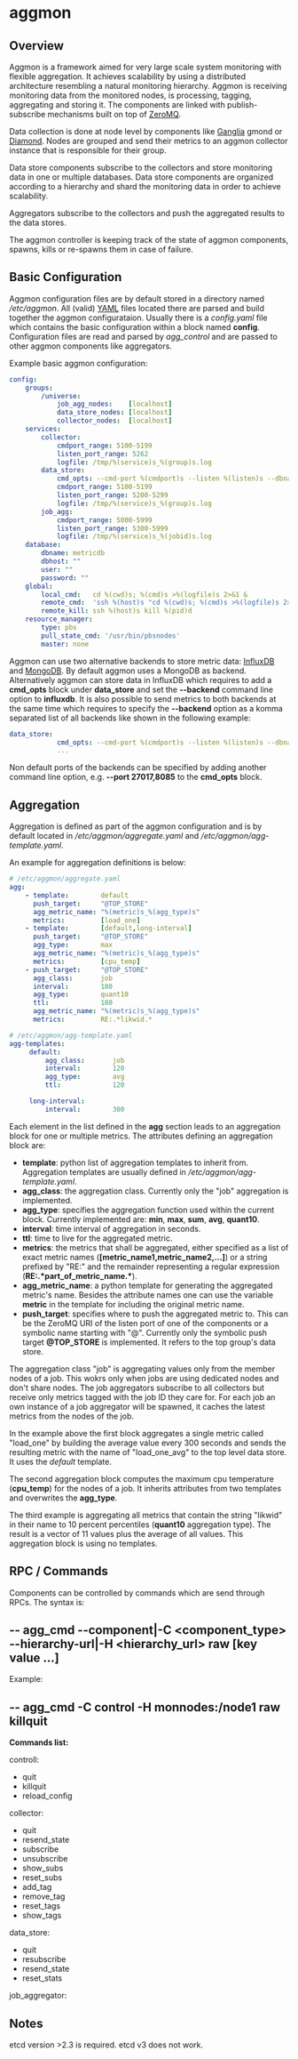# aggmon

## Overview

Aggmon is a framework aimed for very large scale system monitoring with flexible aggregation. It achieves scalability by using a distributed architecture resembling a natural monitoring hierarchy. Aggmon is receiving monitoring data from the monitored nodes, is processing, tagging, aggregating and storing it. The components are linked with publish-subscribe mechanisms built on top of [ZeroMQ](https://en.wikipedia.org/wiki/ZeroMQ).

Data collection is done at node level by components like [Ganglia](https://en.wikipedia.org/wiki/Ganglia_(software)) gmond or [Diamond](http://diamond.readthedocs.io/en/latest/). Nodes are grouped and send their metrics to an aggmon collector instance that is responsible for their group. 

Data store components subscribe to the collectors and store monitoring data in one or multiple databases. Data store components are organized according to a hierarchy and shard the monitoring data in order to achieve scalability.

Aggregators subscribe to the collectors and push the aggregated results to the data stores.

The aggmon controller is keeping track of the state of aggmon components, spawns, kills or re-spawns them in case of failure.

## Basic Configuration
Aggmon configuration files are by default stored in a directory named _/etc/aggmon_. All (valid) [YAML](https://en.wikipedia.org/wiki/YAML) files located there are
parsed and build together the aggmon configurataion. Usually there is a _config.yaml_ file which contains the basic
configuration within a block named __config__. Configuration files are read and parsed by _agg_control_ and are passed to
other aggmon components like aggregators.

Example basic aggmon configuration:

```yaml
config:
    groups:
        /universe:
            job_agg_nodes:    [localhost]
            data_store_nodes: [localhost]
            collector_nodes:  [localhost]
    services:
        collector:
            cmdport_range: 5100-5199
            listen_port_range: 5262
            logfile: /tmp/%(service)s_%(group)s.log
        data_store:
            cmd_opts: --cmd-port %(cmdport)s --listen %(listen)s --dbname %(dbname)s --host %(dbhost)s --group %(group_path)s --dispatcher %(dispatcher)s --backend mongodb,influxdb %(msgbus_opts)s
            cmdport_range: 5100-5199                                                                                                                                                            
            listen_port_range: 5200-5299                                                                                                                                                        
            logfile: /tmp/%(service)s_%(group)s.log                                                                                                                                             
        job_agg:                                                                                                                                                                                
            cmdport_range: 5000-5999                                                                                                                                                            
            listen_port_range: 5300-5999                                                                                                                                                        
            logfile: /tmp/%(service)s_%(jobid)s.log                                                                                                                                             
    database:                                                                                                                                                                                   
        dbname: metricdb                                                                                                                                                                        
        dbhost: ""                                                                                                                                                       
        user: ""                                                                                                                                                                                
        password: ""                                                                                                                                                                            
    global:                                                                                                                                                                                     
        local_cmd:   cd %(cwd)s; %(cmd)s >%(logfile)s 2>&1 &                                                                                                                                    
        remote_cmd:  'ssh %(host)s "cd %(cwd)s; %(cmd)s >%(logfile)s 2>&1 &"'                                                                                                                   
        remote_kill: ssh %(host)s kill %(pid)d                                                                                                                                                  
    resource_manager:                                                                                                                                                                           
        type: pbs                                                                                                                                                                               
        pull_state_cmd: '/usr/bin/pbsnodes'                                                                                                      
        master: none
```

Aggmon can use two alternative backends to store metric data: [InfluxDB](https://en.wikipedia.org/wiki/InfluxDB) and [MongoDB](https://en.wikipedia.org/wiki/MongoDB).
By default aggmon uses a MongoDB as backend. Alternatively aggmon can store data in InfluxDB which requires to add
a __cmd_opts__ block under __data_store__ and set the __--backend__ command line option to __influxdb__. It is also
possible to send metrics to both backends at the same time which requires to specify the __--backend__ option as a
komma separated list of all backends like shown in the following example:

```yaml
data_store:
            cmd_opts: --cmd-port %(cmdport)s --listen %(listen)s --dbname %(dbname)s --host %(dbhost)s --group %(group_path)s --dispatcher %(dispatcher)s --backend mongodb,influxdb %(msgbus_opts)s
            ...
```        

Non default ports of the backends can be specified by adding another command line option, e.g. __--port 27017,8085__ to the
__cmd_opts__ block.



## Aggregation

Aggregation is defined as part of the aggmon configuration and is by default located in _/etc/aggmon/aggregate.yaml_ and
_/etc/aggmon/agg-template.yaml_.

An example for aggregation definitions is below:

```yaml
# /etc/aggmon/aggregate.yaml
agg:
    - template:        default
      push_target:     "@TOP_STORE"
      agg_metric_name: "%(metric)s_%(agg_type)s"
      metrics:         [load_one]
    - template:        [default,long-interval]
      push_target:     "@TOP_STORE"
      agg_type:        max
      agg_metric_name: "%(metric)s_%(agg_type)s"
      metrics:         [cpu_temp]
    - push_target:     "@TOP_STORE"
      agg_class:       job
      interval:        180
      agg_type:        quant10
      ttl:             180
      agg_metric_name: "%(metric)s_%(agg_type)s"
      metrics:         RE:.*likwid.*
```
```yaml
# /etc/aggmon/agg-template.yaml
agg-templates:
     default:
         agg_class:       job
         interval:        120
         agg_type:        avg
         ttl:             120

     long-interval:
         interval:        300
```

Each element in the list defined in the __agg__ section leads to an aggregation block for one or multiple metrics. The attributes defining an aggregation block are:
- __template__: python list of aggregation templates to inherit from. Aggregation templates are usually defined in _/etc/aggmon/agg-template.yaml_.
- __agg_class__: the aggregation class. Currently only the "job" aggregation is implemented.
- __agg_type__: specifies the aggregation function used within the current block. Currently implemented are: __min__, __max__, __sum__, __avg__, __quant10__.
- __interval__: time interval of aggregation in seconds.
- __ttl__: time to live for the aggregated metric.
- __metrics__: the metrics that shall be aggregated, either specified as a list of exact metric
names (__[metric_name1,metric_name2,...]__) or a string prefixed by "RE:" and the remainder representing a regular expression (__RE:.\*part_of_metric_name.\*__).
- __agg_metric_name__: a python template for generating the aggregated metric's name. Besides the attribute names one can use the variable __metric__ in the template for including the original metric name.
- __push_target__: specifies where to push the aggregated metric to. This can be the ZeroMQ URI of the listen port of one of the components or a symbolic name starting with "@". Currently only the symbolic push target __@TOP_STORE__ is implemented. It refers to the top group's data store.

The aggregation class "job" is aggregating values only from the member nodes of a job. This wokrs only when jobs are using dedicated nodes and don't share nodes. The job aggregators subscribe to all collectors but receive only metrics tagged with the job ID they care for. For each job an own instance of a job aggregator will be spawned, it caches the latest metrics from the nodes of the job.

In the example above the first block aggregates a single metric called "load_one" by building the average value every 
300 seconds and sends the resulting metric with the name of "load_one_avg" to the top level data store. It uses the _default_ template.

The second aggregation block computes the maximum cpu temperature (__cpu_temp__) for the nodes of a job. It inherits attributes from two templates and overwrites the __agg_type__.

The third example is aggregating all metrics that contain the string "likwid" in their name to 10 percent percentiles (__quant10__ aggregation type). The result is a vector of 11 values plus the average of all values. This aggregation block is using no templates.


## RPC / Commands

Components can be controlled by commands which are send through RPCs. The syntax is:

--
agg_cmd --component|-C <component_type> --hierarchy-url|-H <hierarchy_url> raw <command> [key value ...]
--

Example:

--
agg_cmd -C control -H monnodes:/node1 raw killquit
--

**Commands list:**

controll:
- quit
- killquit
- reload_config

collector:
- quit
- resend_state
- subscribe
- unsubscribe
- show_subs
- reset_subs
- add_tag
- remove_tag
- reset_tags
- show_tags

data_store:
- quit
- resubscribe
- resend_state
- reset_stats

job_aggregator:


## Notes

etcd version >2.3 is required. etcd v3 does not work.
